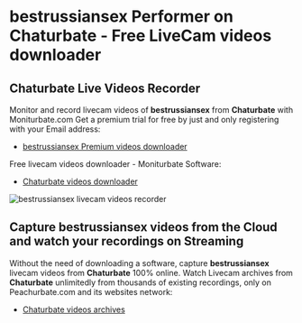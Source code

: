 # bestrussiansex Performer on Chaturbate - Free LiveCam videos downloader

## Chaturbate Live Videos Recorder

Monitor and record livecam videos of **bestrussiansex** from **Chaturbate** with Moniturbate.com
Get a premium trial for free by just and only registering with your Email address:
* [bestrussiansex Premium videos downloader](https://moniturbate.com/request-demo-licence-key.html)

Free livecam videos downloader - Moniturbate Software:
* [Chaturbate videos downloader](https://moniturbate.com/moniturbate-download-software.html)

![bestrussiansex livecam videos recorder](https://peachurnet.com/templates/moniturbate-software.png)


## Capture bestrussiansex videos from the Cloud and watch your recordings on Streaming

Without the need of downloading a software, capture **bestrussiansex** livecam videos from **Chaturbate** 100% online.
Watch Livecam archives from **Chaturbate** unlimitedly from thousands of existing recordings, only on Peachurbate.com and its websites network:
* [Chaturbate videos archives](https://peachurnet.com/)
